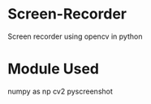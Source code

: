 # Screen-Recorder
Screen recorder using opencv in python
# Module Used
numpy as np
cv2
pyscreenshot
